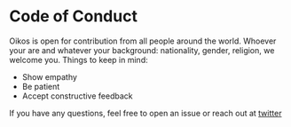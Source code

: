 # Code of Conduct
Oikos is open for contribution from all people around the world. Whoever your are and whatever your background: nationality, gender, religion, we welcome you. Things to keep in mind:

- Show empathy
- Be patient
- Accept constructive feedback

If you have any questions, feel free to open an issue or reach out at [twitter](https://twitter.com/hilmanski)
